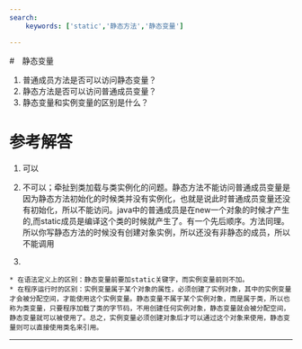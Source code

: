 ```yaml
---
search:
    keywords: ['static','静态方法','静态变量']

---
```



#　静态变量
1. 普通成员方法是否可以访问静态变量？
2. 静态方法是否可以访问普通成员变量？
4. 静态变量和实例变量的区别是什么？


# 参考解答

1. 可以

2. 不可以；牵扯到类加载与类实例化的问题。静态方法不能访问普通成员变量是因为静态方法初始化的时候类并没有实例化，也就是说此时普通成员变量还没有初始化，所以不能访问。java中的普通成员是在new一个对象的时候才产生的,而static成员是编译这个类的时候就产生了。有一个先后顺序。方法同理。所以你写静态方法的时候没有创建对象实例，所以还没有非静态的成员，所以不能调用

3. 

    * 在语法定义上的区别：静态变量前要加static关键字，而实例变量前则不加。
    * 在程序运行时的区别：实例变量属于某个对象的属性，必须创建了实例对象，其中的实例变量才会被分配空间，才能使用这个实例变量。静态变量不属于某个实例对象，而是属于类，所以也称为类变量，只要程序加载了类的字节码，不用创建任何实例对象，静态变量就会被分配空间，静态变量就可以被使用了。总之，实例变量必须创建对象后才可以通过这个对象来使用，静态变量则可以直接使用类名来引用。



---



